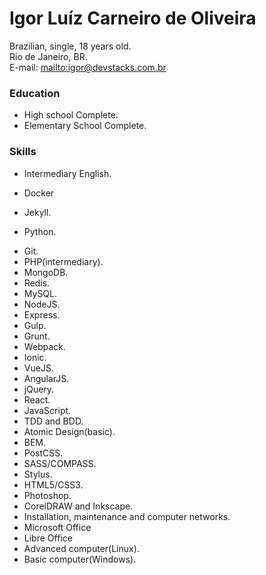 # Igor Luíz Carneiro de Oliveira

Brazilian, single, 18 years old.  
Rio de Janeiro, BR.  
E-mail: <mailto:igor@devstacks.com.br>

### Education
* High school Complete.
* Elementary School Complete.

### Skills
* Intermediary English.
+ Docker
* Jekyll.
+ Python.
* Git.
* PHP(intermediary).
* MongoDB.
* Redis.
* MySQL.
* NodeJS.
* Express.
* Gulp.
* Grunt.
* Webpack.
* Ionic.
* VueJS.
* AngularJS.
* jQuery.
* React.
* JavaScript.
* TDD and BDD.
* Atomic Design(basic).
* BEM.
* PostCSS.
* SASS/COMPASS.
* Stylus.
* HTML5/CSS3.
* Photoshop.
* CorelDRAW and Inkscape.
* Installation, maintenance and computer networks.
* Microsoft Office
* Libre Office
* Advanced computer(Linux).
* Basic computer(Windows).

